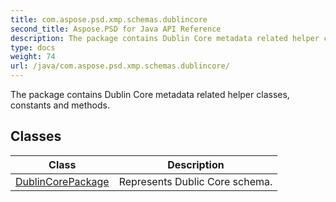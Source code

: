 ```yaml
---
title: com.aspose.psd.xmp.schemas.dublincore
second_title: Aspose.PSD for Java API Reference
description: The package contains Dublin Core metadata related helper classes constants and methods.
type: docs
weight: 74
url: /java/com.aspose.psd.xmp.schemas.dublincore/
---
```



The package contains Dublin Core metadata related helper classes, constants and methods.


## Classes

| Class | Description |
| --- | --- |
| [DublinCorePackage](../com.aspose.psd.xmp.schemas.dublincore/dublincorepackage) | Represents Dublic Core schema. |
